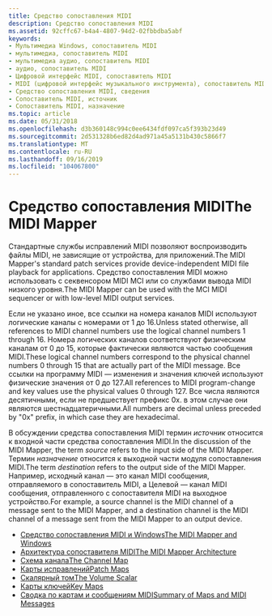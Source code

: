 ```yaml
---
title: Средство сопоставления MIDI
description: Средство сопоставления MIDI
ms.assetid: 92cffc67-b4a4-4807-94d2-02fbbdba5abf
keywords:
- Мультимедиа Windows, сопоставитель MIDI
- мультимедиа, сопоставитель MIDI
- мультимедиа аудио, сопоставитель MIDI
- аудио, сопоставитель MIDI
- Цифровой интерфейс MIDI, сопоставитель MIDI
- MIDI (цифровой интерфейс музыкального инструмента), сопоставитель MIDI
- Средство сопоставления MIDI, сведения
- Сопоставитель MIDI, источник
- Сопоставитель MIDI, назначение
ms.topic: article
ms.date: 05/31/2018
ms.openlocfilehash: d3b360148c994c0ee6434fdf097ca5f393b23d49
ms.sourcegitcommit: 2d531328b6ed82d4ad971a45a5131b430c5866f7
ms.translationtype: MT
ms.contentlocale: ru-RU
ms.lasthandoff: 09/16/2019
ms.locfileid: "104067800"
---
```

# <a name="the-midi-mapper"></a><span data-ttu-id="b3e70-112">Средство сопоставления MIDI</span><span class="sxs-lookup"><span data-stu-id="b3e70-112">The MIDI Mapper</span></span>

<span data-ttu-id="b3e70-113">Стандартные службы исправлений MIDI позволяют воспроизводить файлы MIDI, не зависящие от устройства, для приложений.</span><span class="sxs-lookup"><span data-stu-id="b3e70-113">The MIDI Mapper's standard patch services provide device-independent MIDI file playback for applications.</span></span> <span data-ttu-id="b3e70-114">Средство сопоставления MIDI можно использовать с секвенсором MIDI MCI или со службами вывода MIDI низкого уровня.</span><span class="sxs-lookup"><span data-stu-id="b3e70-114">The MIDI Mapper can be used with the MCI MIDI sequencer or with low-level MIDI output services.</span></span>

<span data-ttu-id="b3e70-115">Если не указано иное, все ссылки на номера каналов MIDI используют логические каналы с номерами от 1 до 16.</span><span class="sxs-lookup"><span data-stu-id="b3e70-115">Unless stated otherwise, all references to MIDI channel numbers use the logical channel numbers 1 through 16.</span></span> <span data-ttu-id="b3e70-116">Номера логических каналов соответствуют физическим каналам от 0 до 15, которые фактически являются частью сообщения MIDI.</span><span class="sxs-lookup"><span data-stu-id="b3e70-116">These logical channel numbers correspond to the physical channel numbers 0 through 15 that are actually part of the MIDI message.</span></span> <span data-ttu-id="b3e70-117">Все ссылки на программу MIDI — изменения и значения ключей используют физические значения от 0 до 127.</span><span class="sxs-lookup"><span data-stu-id="b3e70-117">All references to MIDI program-change and key values use the physical values 0 through 127.</span></span> <span data-ttu-id="b3e70-118">Все числа являются десятичными, если не предшествует префикс 0x. в этом случае они являются шестнадцатеричными.</span><span class="sxs-lookup"><span data-stu-id="b3e70-118">All numbers are decimal unless preceded by "0x" prefix, in which case they are hexadecimal.</span></span>

<span data-ttu-id="b3e70-119">В обсуждении средства сопоставления MIDI термин *источник* относится к входной части средства сопоставления MIDI.</span><span class="sxs-lookup"><span data-stu-id="b3e70-119">In the discussion of the MIDI Mapper, the term *source* refers to the input side of the MIDI Mapper.</span></span> <span data-ttu-id="b3e70-120">Термин *назначение* относится к выходной части модуля сопоставления MIDI.</span><span class="sxs-lookup"><span data-stu-id="b3e70-120">The term *destination* refers to the output side of the MIDI Mapper.</span></span> <span data-ttu-id="b3e70-121">Например, исходный канал — это канал MIDI сообщения, отправляемого в сопоставитель MIDI, а Целевой — канал MIDI сообщения, отправленного с сопоставителя MIDI на выходное устройство.</span><span class="sxs-lookup"><span data-stu-id="b3e70-121">For example, a source channel is the MIDI channel of a message sent to the MIDI Mapper, and a destination channel is the MIDI channel of a message sent from the MIDI Mapper to an output device.</span></span>

-   [<span data-ttu-id="b3e70-122">Средство сопоставления MIDI и Windows</span><span class="sxs-lookup"><span data-stu-id="b3e70-122">The MIDI Mapper and Windows</span></span>](the-midi-mapper-and-windows.md)
-   [<span data-ttu-id="b3e70-123">Архитектура сопоставителя MIDI</span><span class="sxs-lookup"><span data-stu-id="b3e70-123">The MIDI Mapper Architecture</span></span>](the-midi-mapper-architecture.md)
-   [<span data-ttu-id="b3e70-124">Схема канала</span><span class="sxs-lookup"><span data-stu-id="b3e70-124">The Channel Map</span></span>](the-channel-map.md)
-   [<span data-ttu-id="b3e70-125">Карты исправлений</span><span class="sxs-lookup"><span data-stu-id="b3e70-125">Patch Maps</span></span>](patch-maps.md)
-   [<span data-ttu-id="b3e70-126">Скалярный том</span><span class="sxs-lookup"><span data-stu-id="b3e70-126">The Volume Scalar</span></span>](the-volume-scalar.md)
-   [<span data-ttu-id="b3e70-127">Карты ключей</span><span class="sxs-lookup"><span data-stu-id="b3e70-127">Key Maps</span></span>](key-maps.md)
-   [<span data-ttu-id="b3e70-128">Сводка по картам и сообщениям MIDI</span><span class="sxs-lookup"><span data-stu-id="b3e70-128">Summary of Maps and MIDI Messages</span></span>](summary-of-maps-and-midi-messages.md)

 

 




